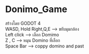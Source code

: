 # Donimo_Game
สร้างโดย GODOT 4  
WASD, Hold Right,Q,E --> ขยับมุมกล้อง  
Left click --> เลือก Domimo  
Z , C --> หมุน Domino ที่เลือก  
Space Bar --> coppy domino and past  
